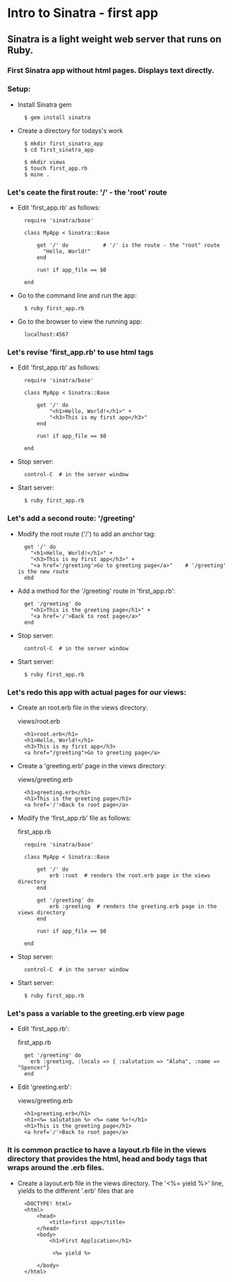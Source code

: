 # Intro to Sinatra - first app

## Sinatra is a light weight web server that runs on Ruby. 

### First Sinatra app without html pages. Displays text directly.
### Setup:

* Install Sinatra gem

		$ gem install sinatra
		
* Create a directory for todays's work

		$ mkdir first_sinatra_app
		$ cd first_sinatra_app
		
		$ mkdir views
		$ touch first_app.rb
		$ mine .
		
### Let's ceate the first route: '/' - the 'root' route

* Edit 'first_app.rb' as follows:

		require 'sinatra/base'
		
		class MyApp < Sinatra::Base
		
			get '/' do           # '/' is the route - the "root" route
			  "Hello, World!"
			end
			
			run! if app_file == $0
			
		end

		  
* Go to the command line and run the app: 

		$ ruby first_app.rb
		
* Go to the browser to view the running app:

		localhost:4567
		
### Let's revise 'first_app.rb' to use html tags

* Edit 'first_app.rb' as follows:

		require 'sinatra/base'
		
		class MyApp < Sinatra::Base
		
			get '/' do
		  		"<h1>Hello, World!</h1>" +
		  		"<h3>This is my first app</h3>"
			end
		
			run! if app_file == $0
			
		end
		
* Stop server: 

		control-C  # in the server window
		
* Start server:  

		$ ruby first_app.rb


### Let's add a second route: '/greeting'

* Modify the root route ('/') to add an anchor tag:

		get '/' do
		  "<h1>Hello, World!</h1>" +
		  "<h3>This is my first app</h3>" +
		  "<a href='/greeting'>Go to greeting page</a>"    # '/greeting' is the new route
		ebd
		
* Add a method for the '/greeting' route in 'first_app.rb':

		get '/greeting' do
		  "<h1>This is the greeting page</h1>" +
		  "<a href='/'>Back to root page</a>"
		end

* Stop server: 

		control-C  # in the server window
		
* Start server:  

		$ ruby first_app.rb

### Let's redo this app with actual pages for our views:

* Create an root.erb file in the views directory:

	views/root.erb
		
		<h1>root.erb</h1>
		<h1>Hello, World!</h1>
		<h3>This is my first app</h3>
		<a href="/greeting">Go to greeting page</a>

* Create a 'greeting.erb' page in the views directory:
		
	views/greeting.erb
		
		<h1>greeting.erb</h1>
		<h1>This is the greeting page</h1>	
		<a href='/'>Back to root page</a>

* Modify the 'first_app.rb' file as follows:

	first_app.rb

		require 'sinatra/base'
		
		class MyApp < Sinatra::Base
		
			get '/' do  
		  		erb :root  # renders the root.erb page in the views directory
			end
		
			get '/greeting' do
		  		erb :greeting  # renders the greeting.erb page in the views directory
			end
			
			run! if app_file == $0
			
		end


* Stop server: 

		control-C  # in the server window
		
* Start server:  

		$ ruby first_app.rb
		
### Let's pass a variable to the greeting.erb view page

* Edit 'first_app.rb':

	first_app.rb

		get '/greeting' do
		  erb :greeting, :locals => { :salutation => "Aloha", :name => "Spencer"}
		end

* Edit 'greeting.erb':

	views/greeting.erb

		<h1>greeting.erb</h1>
		<h1><%= salutation %> <%= name %>!</h1>
		<h1>This is the greeting page</h1>	
		<a href='/'>Back to root page</a>

### It is common practice to have a layout.rb file in the views directory that provides the html, head and body tags that wraps around the .erb files.

* Create a layout.erb file in the views directory. The '<%= yield %>' line, yields to the
  different '.erb' files that are 

		<DOCTYPE! html>
		<html>
			<head>
				<title>first app</title>
			</head>
			<body>
				<h1>First Application</h1>
				
				 <%= yield %>
				  
			</body>
		</html>



		